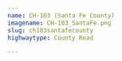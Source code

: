 ```yaml
---
name: CH-103 (Santa Fe County)
imagename: CH-103_SantaFe.png
slug: ch103santafecounty
highwaytype: County Road

---
```

